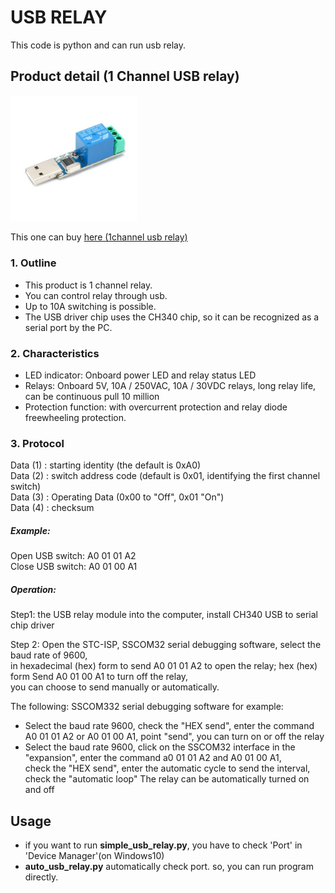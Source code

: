 USB RELAY
=========

This code is python and can run usb relay.

Product detail (1 Channel USB relay)
------------------------------------

<img src="usb_relay.jpg" width="40%" height="30%"></img>

This one can buy [here (1channel usb relay)](http://vctec.co.kr/product/1%EC%B1%84%EB%84%90-usb-%EB%A6%B4%EB%A0%88%EC%9D%B4-10a-1-channel-usb-relay-10a/14806/#none)

### 1. Outline
* This product is 1 channel relay.
* You can control relay through usb.
* Up to 10A switching is possible.
* The USB driver chip uses the CH340 chip, so it can be recognized as a serial port by the PC.

### 2. Characteristics
* LED indicator: Onboard power LED and relay status LED
* Relays: Onboard 5V, 10A / 250VAC, 10A / 30VDC relays, long relay life, can be continuous pull 10 million
* Protection function: with overcurrent protection and relay diode freewheeling protection.

### 3. Protocol

Data (1) : starting identity (the default is 0xA0)   
Data (2) : switch address code (default is 0x01, identifying the first channel switch)   
Data (3) : Operating Data (0x00 to "Off", 0x01 "On")   
Data (4) : checksum   

##### Example:
Open USB switch: A0 01 01 A2   
Close USB switch: A0 01 00 A1

##### Operation:

Step1: the USB relay module into the computer, install CH340 USB to serial chip driver

Step 2: Open the STC-ISP, SSCOM32 serial debugging software, select the baud rate of 9600,    
in hexadecimal (hex) form to send A0 01 01 A2 to open the relay; hex (hex) form Send A0 01 00 A1 to turn off the relay,    
you can choose to send manually or automatically. 

The following: SSCOM332 serial debugging software for example:   
* Select the baud rate 9600, check the "HEX send", enter the command A0 01 01 A2 or A0 01 00 A1, point "send", you can turn on or off the relay   
* Select the baud rate 9600, click on the SSCOM32 interface in the "expansion", enter the command a0 01 01 A2 and A0 01 00 A1,    
check the "HEX send", enter the automatic cycle to send the interval, check the "automatic loop" The relay can be automatically turned on and off

Usage
-----

* if you want to run **simple_usb_relay.py**, you have to check 'Port' in 'Device Manager'(on Windows10)   
* **auto_usb_relay.py** automatically check port. so, you can run program directly.
